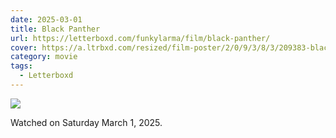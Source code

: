 ```yaml
---
date: 2025-03-01
title: Black Panther
url: https://letterboxd.com/funkylarma/film/black-panther/
cover: https://a.ltrbxd.com/resized/film-poster/2/0/9/3/8/3/209383-black-panther-0-600-0-900-crop.jpg?v=d6e7e2c7a4
category: movie
tags:
  - Letterboxd
---
```


![](https://a.ltrbxd.com/resized/film-poster/2/0/9/3/8/3/209383-black-panther-0-600-0-900-crop.jpg?v=d6e7e2c7a4)

Watched on Saturday March 1, 2025.
